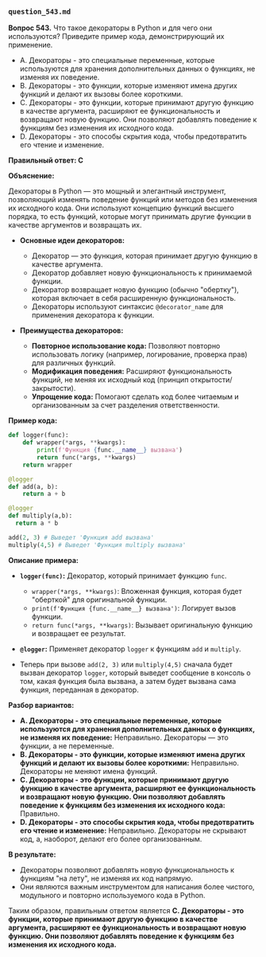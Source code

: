 ### `question_543.md`

**Вопрос 543.** Что такое декораторы в Python и для чего они используются? Приведите пример кода, демонстрирующий их применение.

-   A. Декораторы - это специальные переменные, которые используются для хранения дополнительных данных о функциях, не изменяя их поведение.
-   B. Декораторы - это функции, которые изменяют имена других функций и делают их вызовы более короткими.
-   C. Декораторы - это функции, которые принимают другую функцию в качестве аргумента, расширяют ее функциональность и возвращают новую функцию. Они позволяют добавлять поведение к функциям без изменения их исходного кода.
-   D. Декораторы - это способы скрытия кода, чтобы предотвратить его чтение и изменение.

**Правильный ответ: C**

**Объяснение:**

Декораторы в Python — это мощный и элегантный инструмент, позволяющий изменять поведение функций или методов без изменения их исходного кода. Они используют концепцию функций высшего порядка, то есть функций, которые могут принимать другие функции в качестве аргументов и возвращать их.

*   **Основные идеи декораторов:**
    *   Декоратор — это функция, которая принимает другую функцию в качестве аргумента.
    *   Декоратор добавляет новую функциональность к принимаемой функции.
    *   Декоратор возвращает новую функцию (обычно "обертку"), которая включает в себя расширенную функциональность.
    *   Декораторы используют синтаксис `@decorator_name` для применения декоратора к функции.

*   **Преимущества декораторов:**
    *   **Повторное использование кода:** Позволяют повторно использовать логику (например, логирование, проверка прав) для различных функций.
    *   **Модификация поведения:** Расширяют функциональность функций, не меняя их исходный код (принцип открытости/закрытости).
    *   **Упрощение кода:** Помогают сделать код более читаемым и организованным за счет разделения ответственности.

**Пример кода:**

```python
def logger(func):
    def wrapper(*args, **kwargs):
        print(f'Функция {func.__name__} вызвана')
        return func(*args, **kwargs)
    return wrapper

@logger
def add(a, b):
    return a + b

@logger
def multiply(a,b):
  return a * b

add(2, 3) # Выведет 'Функция add вызвана'
multiply(4,5) # Выведет 'Функция multiply вызвана'
```
**Описание примера:**

*   **`logger(func)`:** Декоратор, который принимает функцию `func`.
    *   `wrapper(*args, **kwargs)`: Вложенная функция, которая будет "оберткой" для оригинальной функции.
    *   `print(f'Функция {func.__name__} вызвана')`: Логирует вызов функции.
    *   `return func(*args, **kwargs)`: Вызывает оригинальную функцию и возвращает ее результат.

*   **`@logger`:** Применяет декоратор `logger` к функциям `add` и `multiply`.
*   Теперь при вызове `add(2, 3)` или `multiply(4,5)` сначала будет вызван декоратор `logger`, который выведет сообщение в консоль о том, какая функция была вызвана, а затем будет вызвана сама функция, переданная в декоратор.

**Разбор вариантов:**
*  **A. Декораторы - это специальные переменные, которые используются для хранения дополнительных данных о функциях, не изменяя их поведение:** Неправильно. Декораторы — это функции, а не переменные.
*   **B. Декораторы - это функции, которые изменяют имена других функций и делают их вызовы более короткими:** Неправильно. Декораторы не меняют имена функций.
*   **C. Декораторы - это функции, которые принимают другую функцию в качестве аргумента, расширяют ее функциональность и возвращают новую функцию. Они позволяют добавлять поведение к функциям без изменения их исходного кода:** Правильно.
*   **D. Декораторы - это способы скрытия кода, чтобы предотвратить его чтение и изменение:** Неправильно. Декораторы не скрывают код, а, наоборот, делают его более организованным.

**В результате:**
*   Декораторы позволяют добавлять новую функциональность к функциям "на лету", не изменяя их код напрямую.
*   Они являются важным инструментом для написания более чистого, модульного и повторно используемого кода в Python.

Таким образом, правильным ответом является **C. Декораторы - это функции, которые принимают другую функцию в качестве аргумента, расширяют ее функциональность и возвращают новую функцию. Они позволяют добавлять поведение к функциям без изменения их исходного кода.**
